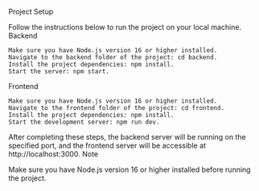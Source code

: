 Project Setup

Follow the instructions below to run the project on your local machine.
Backend

    Make sure you have Node.js version 16 or higher installed.
    Navigate to the backend folder of the project: cd backend.
    Install the project dependencies: npm install.
    Start the server: npm start.

Frontend

    Make sure you have Node.js version 16 or higher installed.
    Navigate to the frontend folder of the project: cd frontend.
    Install the project dependencies: npm install.
    Start the development server: npm run dev.

After completing these steps, the backend server will be running on the specified port, and the frontend server will be accessible at http://localhost:3000.
Note

Make sure you have Node.js version 16 or higher installed before running the project.
